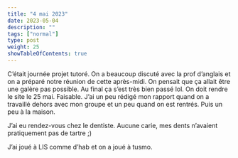 ```yaml
---
title: "4 mai 2023"
date: 2023-05-04
description: ""
tags: ["normal"]
type: post
weight: 25
showTableOfContents: true
---
```


C’était journée projet tutoré. On a beaucoup discuté avec la prof d’anglais et on a préparé notre réunion de cette après-midi. On pensait que ça allait être une galère pas possible. Au final ça s’est très bien passé lol. On doit rendre le site le 25 mai. Faisable. J’ai un peu rédigé mon rapport quand on a travaillé dehors avec mon groupe et un peu quand on est rentrés. Puis un peu à la maison.

J’ai eu rendez-vous chez le dentiste. Aucune carie, mes dents n’avaient pratiquement pas de tartre ;)

J’ai joué à LIS comme d’hab et on a joué à tusmo.